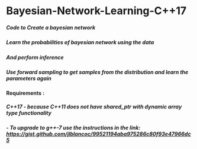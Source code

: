 # Bayesian-Network-Learning-C++17


##### Code to Create a bayesian network
##### Learn the probabilities of bayesian network using the data
##### And perform inference
##### Use forward sampling to get samples from the distribution and learn the parameters again


#### Requirements :
##### C++17 - because C++11 does not have shared_ptr with dynamic array type functionality
##### 	    - To upgrade to g++-7 use the instructions in the link: https://gist.github.com/jlblancoc/99521194aba975286c80f93e47966dc5
